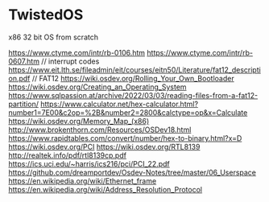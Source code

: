 # TwistedOS

x86 32 bit OS from scratch

https://www.ctyme.com/intr/rb-0106.htm 
https://www.ctyme.com/intr/rb-0607.htm // interrupt codes
https://www.eit.lth.se/fileadmin/eit/courses/eitn50/Literature/fat12_description.pdf // FAT12
https://wiki.osdev.org/Rolling_Your_Own_Bootloader
https://wiki.osdev.org/Creating_an_Operating_System
https://www.sqlpassion.at/archive/2022/03/03/reading-files-from-a-fat12-partition/
https://www.calculator.net/hex-calculator.html?number1=7E00&c2op=%2B&number2=2800&calctype=op&x=Calculate
https://wiki.osdev.org/Memory_Map_(x86)
http://www.brokenthorn.com/Resources/OSDev18.html
https://www.rapidtables.com/convert/number/hex-to-binary.html?x=D
https://wiki.osdev.org/PCI
https://wiki.osdev.org/RTL8139
http://realtek.info/pdf/rtl8139cp.pdf
https://ics.uci.edu/~harris/ics216/pci/PCI_22.pdf
https://github.com/dreamportdev/Osdev-Notes/tree/master/06_Userspace
https://en.wikipedia.org/wiki/Ethernet_frame
https://en.wikipedia.org/wiki/Address_Resolution_Protocol
